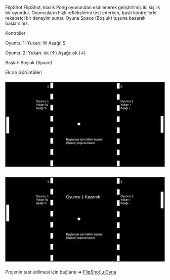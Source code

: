 FlipShot
FlipShot, klasik Pong oyunundan esinlenerek geliştirilmiş iki kişilik bir oyundur. Oyuncuların hızlı reflekslerini test ederken, basit kontrollerle rekabetçi bir deneyim sunar. Oyuna Space (Boşluk) tuşuna basarak başlarsınız.

Kontroller

Oyuncu 1:
Yukarı: W
Aşağı: S

Oyuncu 2:
Yukarı: ok (↑)
Aşağı: ok (↓)

Başlat: Boşluk (Space)

Ekran Görüntüleri

![Ekran Görüntüsü 1](images/EkranGörüntüsü1.png)

![Ekran Görüntüsü 2](images/EkranGörüntüsü2.png)

Projenin test edilmesi için bağlantı => [FlipShot'u Oyna](https://metinmustafaaltintas.github.io/FlipShot_Oynanis/)